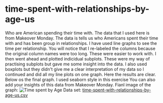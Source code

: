 # time-spent-with-relationships-by-age-us
Who are American spending their time with.
The data that I used here is from Makeover Monday. The data is tells us who Americans spent their time with and has been group in relationships.
I have used line graphs to see the time per relationship.
You will notice that I re-labeled the columns because the original column names were too long. These were easier to work with.
I then went ahead and plotted indicidual subplots. These were my way of practising subplots but gave me some insight into the data.
I also used boxplots but they didn't give me a clear interpretation of my data so I continued and did all my line plots on one graph. Here the results are clear. Below os the final graph.
I used seaborn style in this exercise
You can also add your insights of this data from Makeover Monday.
Fianl image of the graph: ![Time spent by Age](https://user-images.githubusercontent.com/122565105/221281663-39fbfe20-6841-4ae7-886f-7e725d6f3e37.png)
Data set: [time-spent-with-relationships-by-age-us.csv](https://github.com/WinnieSue/time-spent-with-relationships-by-age-us/files/10828416/time-spent-with-relationships-by-age-us.csv)
